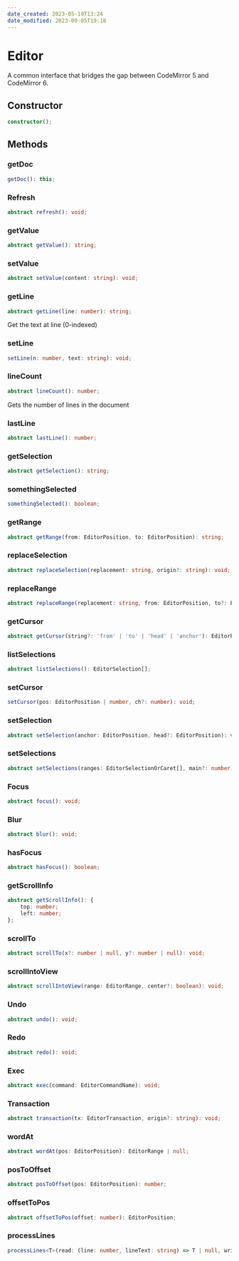 ```yaml
---
date_created: 2023-05-19T13:24
date_modified: 2023-09-05T19:18
---
```

# Editor

A common interface that bridges the gap between CodeMirror 5 and CodeMirror 6.

## Constructor

```ts
constructor();
```

## Methods

### getDoc

```ts
getDoc(): this;
```

### Refresh

```ts
abstract refresh(): void;
```

### getValue

```ts
abstract getValue(): string;
```

### setValue

```ts
abstract setValue(content: string): void;
```

### getLine

```ts
abstract getLine(line: number): string;
```

Get the text at line (0-indexed)

### setLine

```ts
setLine(n: number, text: string): void;
```

### lineCount

```ts
abstract lineCount(): number;
```

Gets the number of lines in the document

### lastLine

```ts
abstract lastLine(): number;
```

### getSelection

```ts
abstract getSelection(): string;
```

### somethingSelected

```ts
somethingSelected(): boolean;
```

### getRange

```ts
abstract getRange(from: EditorPosition, to: EditorPosition): string;
```

### replaceSelection

```ts
abstract replaceSelection(replacement: string, origin?: string): void;
```

### replaceRange

```ts
abstract replaceRange(replacement: string, from: EditorPosition, to?: EditorPosition, origin?: string): void;
```

### getCursor

```ts
abstract getCursor(string?: 'from' | 'to' | 'head' | 'anchor'): EditorPosition;
```

### listSelections

```ts
abstract listSelections(): EditorSelection[];
```

### setCursor

```ts
setCursor(pos: EditorPosition | number, ch?: number): void;
```

### setSelection

```ts
abstract setSelection(anchor: EditorPosition, head?: EditorPosition): void;
```

### setSelections

```ts
abstract setSelections(ranges: EditorSelectionOrCaret[], main?: number): void;
```

### Focus

```ts
abstract focus(): void;
```

### Blur

```ts
abstract blur(): void;
```

### hasFocus

```ts
abstract hasFocus(): boolean;
```

### getScrollInfo

```ts
abstract getScrollInfo(): {
    top: number;
    left: number;
};
```

### scrollTo

```ts
abstract scrollTo(x?: number | null, y?: number | null): void;
```

### scrollIntoView

```ts
abstract scrollIntoView(range: EditorRange, center?: boolean): void;
```

### Undo

```ts
abstract undo(): void;
```

### Redo

```ts
abstract redo(): void;
```

### Exec

```ts
abstract exec(command: EditorCommandName): void;
```

### Transaction

```ts
abstract transaction(tx: EditorTransaction, origin?: string): void;
```

### wordAt

```ts
abstract wordAt(pos: EditorPosition): EditorRange | null;
```

### posToOffset

```ts
abstract posToOffset(pos: EditorPosition): number;
```

### offsetToPos

```ts
abstract offsetToPos(offset: number): EditorPosition;
```

### processLines

```ts
processLines<T>(read: (line: number, lineText: string) => T | null, write: (line: number, lineText: string, value: T | null) => EditorChange | void, ignoreEmpty?: boolean): void;
```
